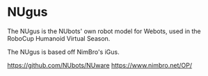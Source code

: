 # NUgus

The NUgus is the NUbots' own robot model for Webots, used in the RoboCup Humanoid Virtual Season. 

The NUgus is based off NimBro's iGus. 

https://github.com/NUbots/NUware
https://www.nimbro.net/OP/
